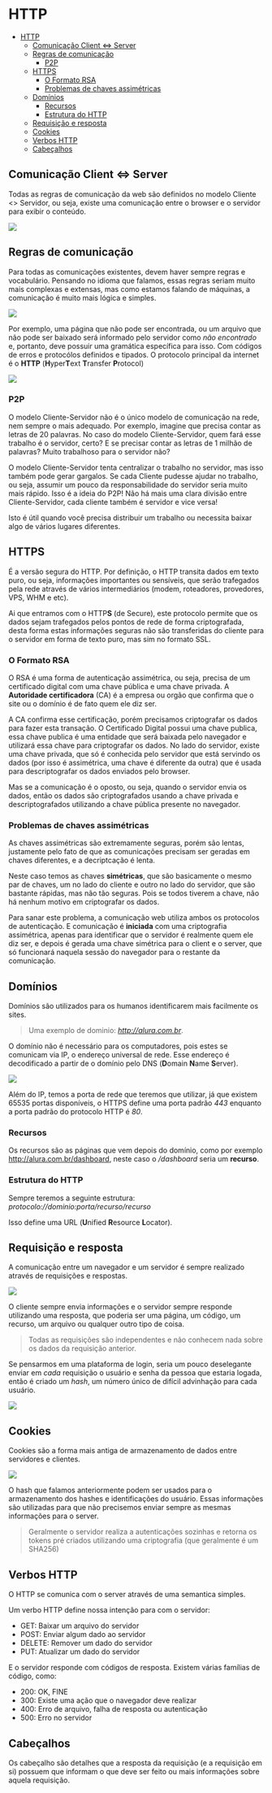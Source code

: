# HTTP

<!-- TOC -->

- [HTTP](#http)
  - [Comunicação Client <=> Server](#comunicação-client--server)
  - [Regras de comunicação](#regras-de-comunicação)
    - [P2P](#p2p)
  - [HTTPS](#https)
    - [O Formato RSA](#o-formato-rsa)
    - [Problemas de chaves assimétricas](#problemas-de-chaves-assimétricas)
  - [Domínios](#domínios)
    - [Recursos](#recursos)
    - [Estrutura do HTTP](#estrutura-do-http)
  - [Requisição e resposta](#requisição-e-resposta)
  - [Cookies](#cookies)
  - [Verbos HTTP](#verbos-http)
  - [Cabeçalhos](#cabeçalhos)

<!-- /TOC -->

## Comunicação Client <=> Server

Todas as regras de comunicação da web são definidos no modelo Cliente <> Servidor, ou seja, existe uma comunicação entre o browser e o servidor para exibir o conteúdo.

![](https://s3.amazonaws.com/caelum-online-public/http/http-cliente_servidor.png)

## Regras de comunicação

Para todas as comunicações existentes, devem haver sempre regras e vocabulário. Pensando no idioma que falamos, essas regras seriam muito mais complexas e extensas, mas como estamos falando de máquinas, a comunicação é muito mais lógica e simples.

![](https://s3.amazonaws.com/caelum-online-public/http/http-cliente_servidor-regras.png)

Por exemplo, uma página que não pode ser encontrada, ou um arquivo que não pode ser baixado será informado pelo servidor como _não encontrado_ e, portanto, deve possuir uma gramática específica para isso. Com códigos de erros e protocólos definidos e tipados. O protocolo principal da internet é o __HTTP__ (**H**yper**T**ext **T**ransfer **P**rotocol)

![](https://s3.amazonaws.com/caelum-online-public/http/http-cliente-servidor-protocolo.png)

### P2P

O modelo Cliente-Servidor não é o único modelo de comunicação na rede, nem sempre o mais adequado. Por exemplo, imagine que precisa contar as letras de 20 palavras. No caso do modelo Cliente-Servidor, quem fará esse trabalho é o servidor, certo? E se precisar contar as letras de 1 milhão de palavras? Muito trabalhoso para o servidor não?

O modelo Cliente-Servidor tenta centralizar o trabalho no servidor, mas isso também pode gerar gargalos. Se cada Cliente pudesse ajudar no trabalho, ou seja, assumir um pouco da responsabilidade do servidor seria muito mais rápido. Isso é a ideia do P2P! Não há mais uma clara divisão entre Cliente-Servidor, cada cliente também é servidor e vice versa!

Isto é útil quando você precisa distribuir um trabalho ou necessita baixar algo de vários lugares diferentes.

## HTTPS

É a versão segura do HTTP. Por definição, o HTTP transita dados em texto puro, ou seja, informações importantes ou sensíveis, que serão trafegados pela rede através de vários intermediários (modem, roteadores, provedores, VPS, WHM e etc).

Ai que entramos com o HTTP**S** (de Secure), este protocolo permite que os dados sejam trafegados pelos pontos de rede de forma criptografada, desta forma estas informações seguras não são transferidas do cliente para o servidor em forma de texto puro, mas sim no formato SSL.

### O Formato RSA

O RSA é uma forma de autenticação assimétrica, ou seja, precisa de um certificado digital com uma chave pública e uma chave privada. A **Autoridade certificadora** (CA) é a empresa ou orgão que confirma que o site ou o domínio é de fato quem ele diz ser.

A CA confirma esse certificação, porém precisamos criptografar os dados para fazer esta transação. O Certificado Digital possui uma chave publica, essa chave publica é uma entidade que será baixada pelo navegador e utilizará essa chave para criptografar os dados. No lado do servidor, existe uma chave privada, que só é conhecida pelo servidor que está servindo os dados (por isso é assimétrica, uma chave é diferente da outra) que é usada para descriptografar os dados enviados pelo browser.

Mas se a comunicação é o oposto, ou seja, quando o servidor envia os dados, então os dados são criptografados usando a chave privada e descriptografados utilizando a chave pública presente no navegador.

### Problemas de chaves assimétricas

As chaves assimétricas são extremamente seguras, porém são lentas, justamente pelo fato de que as comunicações precisam ser geradas em chaves diferentes, e a decriptcação é lenta.

Neste caso temos as chaves **simétricas**, que são basicamente o mesmo par de chaves, um no lado do cliente e outro no lado do servidor, que são bastante rápidas, mas não tão seguras. Pois se todos tiverem a chave, não há nenhum motivo em criptografar os dados.

Para sanar este problema, a comunicação web utiliza ambos os protocolos de autenticação. E comunicação é __iniciada__ com uma criptografia assimétrica, apenas para identificar que o servidor é realmente quem ele diz ser, e depois é gerada uma chave simétrica para o client e o server, que só funcionará naquela sessão do navegador para o restante da comunicação.

## Domínios

Domínios são utilizados para os humanos identificarem mais facilmente os sites.

> Uma exemplo de dominio: _http://alura.com.br_.

O domínio não é necessário para os computadores, pois estes se comunicam via IP, o endereço universal de rede. Esse endereço é decodificado a partir de o domínio pelo DNS (**D**omain **N**ame **S**erver).

![](https://s3.amazonaws.com/caelum-online-public/http/domain-hierarquia.png)

Além do IP, temos a porta de rede que teremos que utilizar, já que existem 65535 portas disponíveis, o HTTPS define uma porta padrão _443_ enquanto a porta padrão do protocolo HTTP é _80_.

### Recursos

Os recursos são as páginas que vem depois do domínio, como por exemplo http://alura.com.br/dashboard, neste caso o _/dashboard_ seria um **recurso**.

### Estrutura do HTTP

Sempre teremos a seguinte estrutura: _protocolo://dominio:porta/recurso/recurso_

Isso define uma URL (**U**nified **R**esource **L**ocator).

## Requisição e resposta

A comunicação entre um navegador e um servidor é sempre realizado através de requisições e respostas.

![](https://s3.amazonaws.com/caelum-online-public/http/alura-request-response.png)

O cliente sempre envia informações e o servidor sempre responde utilizando uma resposta, que poderia ser uma página, um código, um recurso, um arquivo ou qualquer outro tipo de coisa.

> Todas as requisições são independentes e não conhecem nada sobre os dados da requisição anterior.

Se pensarmos em uma plataforma de login, seria um pouco deselegante enviar em _cada_ requisição o usuário e senha da pessoa que estaria logada, então é criado um _hash_, um número único de difícil advinhação para cada usuário.

![](https://s3.amazonaws.com/caelum-online-public/http/alura-req-res-cookie.png)

## Cookies

Cookies são a forma mais antiga de armazenamento de dados entre servidores e clientes.

![](https://s3.amazonaws.com/caelum-online-public/http/alura-cookie-navegador.png)

O hash que falamos anteriormente podem ser usados para o armazenamento dos hashes e identificações do usuário. Essas informações são utilizadas para que não precisemos enviar sempre as mesmas informações para o server.

> Geralmente o servidor realiza a autenticações sozinhas e retorna os tokens pré criados utilizando uma criptografia (que geralmente é um SHA256)

## Verbos HTTP

O HTTP se comunica com o server através de uma semantica simples.

Um verbo HTTP define nossa intenção para com o servidor:

- GET: Baixar um arquivo do servidor
- POST: Enviar algum dado ao servidor
- DELETE: Remover um dado do servidor
- PUT: Atualizar um dado do servidor

E o servidor responde com códigos de resposta. Existem várias famílias de código, como:

- 200: OK, FINE
- 300: Existe uma ação que o navegador deve realizar
- 400: Erro de arquivo, falha de resposta ou autenticação
- 500: Erro no servidor

## Cabeçalhos

Os cabeçalho são detalhes que a resposta da requisição (e a requisição em si) possuem que informam o que deve ser feito ou mais informações sobre aquela requisição.
